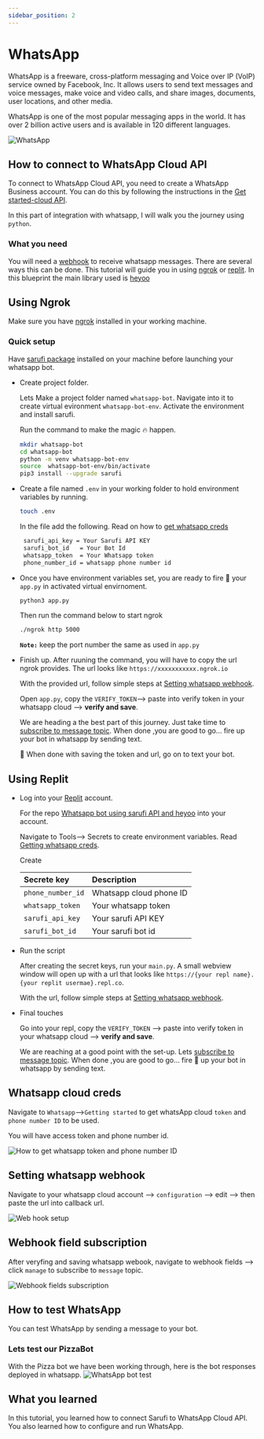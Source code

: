 ```yaml
---
sidebar_position: 2
---
```


# WhatsApp

WhatsApp is a freeware, cross-platform messaging and Voice over IP (VoIP) service owned by Facebook, Inc. It allows users to send text messages and voice messages, make voice and video calls, and share images, documents, user locations, and other media.

WhatsApp is one of the most popular messaging apps in the world. It has over 2 billion active users and is available in 120 different languages.

![WhatsApp](/img/whatsapp-1900453_640.png)

## How to connect to WhatsApp Cloud API

To connect to WhatsApp Cloud API, you need to create a WhatsApp Business account. You can do this by following the instructions in the [Get started-cloud API](https://developers.facebook.com/docs/whatsapp/cloud-api/get-started).

In this part of integration with whatsapp, I will walk you the journey using `python`.

### What you need

You will need a [webhook](https://www.redhat.com/en/topics/automation/what-is-a-webhook) to receive whatsapp messages. There are several ways this can be done. This tutorial will guide you in using [ngrok](#using-ngrok) or [replit](#using-replit). In this blueprint the main library used is [heyoo](https://github.com/Neurotech-HQ/heyoo)

## Using Ngrok

Make sure you have [ngrok](https://ngrok.com/) installed in your working machine.

### Quick setup

Have [sarufi package](https://github.com/Neurotech-HQ/sarufi-python-sdk) installed on your machine before launching your whatsapp bot.

- Create project folder.

  Lets Make a project folder named `whatsapp-bot`. Navigate into it to create virtual evironment `whatsapp-bot-env`. Activate the environment and install sarufi.

  Run the command to make the magic 🔥 happen.

  ```bash
  mkdir whatsapp-bot
  cd whatsapp-bot
  python -m venv whatsapp-bot-env
  source  whatsapp-bot-env/bin/activate
  pip3 install --upgrade sarufi
  ```

- Create a file named `.env` in your working folder to hold environment variables by running.
  
  ```bash
  touch .env
  ```
  
   In the file add the following. Read on how to [get whatsapp creds](#whatsapp-cloud-creds)

   ```bash
    sarufi_api_key = Your Sarufi API KEY
    sarufi_bot_id   = Your Bot Id
    whatsapp_token  = Your Whatsapp token
    phone_number_id = whatsapp phone number id
  ```
  
- Once you have environment variables set, you are ready to fire 🚀 your `app.py` in activated virtual envirnoment.

  ```bash
  python3 app.py
  ```

  Then run the command below to start ngrok

  ```bash
  ./ngrok http 5000
  ```

  **`Note:`** keep the port number the same as used in `app.py`

- Finish up. After ruuning the command, you will have to copy the url ngrok provides. The url looks like `https://xxxxxxxxxxx.ngrok.io`

  With the provided url, follow simple steps at [Setting whatsapp webhook](#setting-whatsapp-webhook).

  Open `app.py`, copy the `VERIFY_TOKEN`--> paste into verify token in your whatsapp cloud --> **verify and save**.

  We are heading a the best part of this journey. Just take time to [subscribe to message topic](#webhook-field-subscription).
  When done ,you are good to go... fire up your bot in whatsapp by sending text.

  🏁 When done with saving the token and url, go on to text your bot.

## Using Replit

- Log into your [Replit](https://replit.com/) account.
  
  For the repo [Whatsapp bot using sarufi API and heyoo](https://replit.com/@neurotechafrica/sarufi-heyoo-blueprint) into your account.

  Navigate to Tools--> Secrets to create environment variables. Read [Getting whatsapp creds](#whatsapp-cloud-creds).

  Create

    |Secrete key               | Description            |
    |:---                      |:---                    |
    |`phone_number_id`         | Whatsapp cloud phone ID|
    |`whatsapp_token`          | Your whatsapp token    |
    |`sarufi_api_key`         | Your sarufi API KEY   |
    |`sarufi_bot_id`           | Your sarufi bot id     |

- Run the script
  
  After creating the secret keys, run your `main.py`. A small webview window will open up with a url that looks like `https://{your repl name}.{your replit usermae}.repl.co`.

  With the url, follow simple steps at [Setting whatsapp webhook](#setting-whatsapp-webhook).

- Final touches

  Go into your repl, copy the `VERIFY_TOKEN` --> paste into verify token in your whatsapp cloud --> **verify and save**.

  We are reaching at a good point with the set-up. Lets [subscribe to message topic](#webhook-field-subscription).
  When done ,you are good to go... fire 🚀 up your bot in whatsapp by sending text.

## Whatsapp cloud creds

Navigate to `Whatsapp`-->`Getting started` to get whatsApp cloud `token` and `phone number ID` to be used.

You will have access token and phone number id.

![How to get whatsapp token and phone number ID](/img/get_whatsapp_token.png)

## Setting whatsapp webhook

Navigate to your whatsapp cloud account --> `configuration` --> edit --> then paste the url into callback url.
  
![Web hook setup](/img/webhook_setup.png)

## Webhook field subscription

After veryfing and saving whatsapp webook, navigate to webhook fields --> click `manage` to subscribe to `message` topic.

![Webhook fields subscription](/img/webhook_subscription.png)

## How to test WhatsApp

You can test WhatsApp by sending a message to your bot.

### Lets test our PizzaBot

With the Pizza bot we have been working through, here is the bot responses deployed in whatsapp.
![WhatsApp bot test](/img/whatsapp-bot-sample.gif)

## What you learned

In this tutorial, you learned how to connect Sarufi to WhatsApp Cloud API. You also learned how to configure and run WhatsApp.
